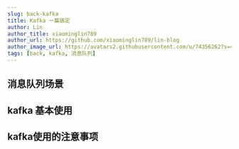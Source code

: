 ```yaml
---
slug: back-kafka
title: Kafka 一篇搞定
author: Lin
author_title: xiaominglin789
author_url: https://github.com/xiaominglin789/lin-blog
author_image_url: https://avatars2.githubusercontent.com/u/74356262?s=400&u=51bc963a308dd3748ba5133c9cfd29eb3bc0c207&v=4
tags: [back, kafka, 消息队列]
---
```


## 消息队列场景


<!--truncate-->


## kafka 基本使用

## kafka使用的注意事项
